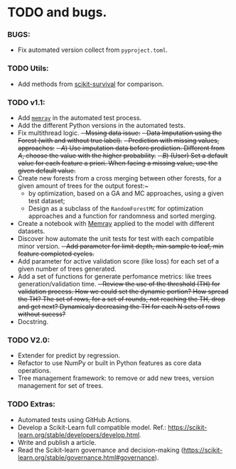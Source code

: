 # TODO and bugs.

### BUGS:
- Fix automated version collect from `pyproject.toml`.

### TODO Utils:

- Add methods from [scikit-survival](https://scikit-survival.readthedocs.io/en/stable/user_guide/random-survival-forest.html) for comparison.

### TODO v1.1:

- Add [`memray`](https://github.com/bloomberg/memray) in the automated test process. 
- Add the different Python versions in the automated tests.
- Fix multithread logic.
~~- Mssing data issue:~~
    ~~- Data Imputation using the Forest (with and without true label).~~
    ~~- Prediction with missing values, approaches:~~
        ~~- *A*) Use imputation data before prediction. Different from *A*, choose the value with the higher probability.~~
        ~~- *B*) (User) Set a default value for each feature a priori. When facing a missing value, use the given default value.~~
- Create new forests from a cross merging between other forests, for a given amount of trees for the output forest:~
    - by optimization, based on a GA and MC approaches, using a given test dataset;
    - Design as a subclass of the `RandomForestMC` for optimization approaches and a function for randomness and sorted merging.
- Create a notebook with [Memray](https://github.com/bloomberg/memray) applied to the model with different datasets.
- Discover how automate the unit tests for test with each compatible minor version.
~~- Add parameter for limit depth, min sample to leaf, min feature completed cycles.~~
- Add parameter for active validation score (like loss) for each set of a given number of trees generated.
- Add a set of functions for generate perfomance metrics: like trees generation/validation time.
~~- Review the use of the threshold (TH) for validation process. How we could set the dynamic portion? How spread the TH? The set of rows, for a set of rounds, not reaching the TH, drop and get next? Dynamicaly decreasing the TH for each N sets of rows without sucess?~~
- Docstring.

### TODO V2.0:

- Extender for predict by regression.
- Refactor to use NumPy or built in Python features as core data operations.
- Tree management framework: to remove or add new trees, version management for set of trees.

### TODO Extras:
- Automated tests using GitHub Actions.
- Develop a Scikit-Learn full compatible model. Ref.: <https://scikit-learn.org/stable/developers/develop.html>.
- Write and publish a article.
- Read the Scikit-learn governance and decision-making (https://scikit-learn.org/stable/governance.html#governance).
